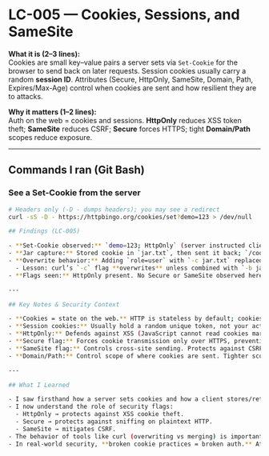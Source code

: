 # LC-005 — Cookies, Sessions, and SameSite

**What it is (2–3 lines):**  
Cookies are small key–value pairs a server sets via `Set-Cookie` for the browser to send back on later requests. Session cookies usually carry a random **session ID**. Attributes (Secure, HttpOnly, SameSite, Domain, Path, Expires/Max-Age) control when cookies are sent and how resilient they are to attacks.

**Why it matters (1–2 lines):**  
Auth on the web = cookies and sessions. **HttpOnly** reduces XSS token theft; **SameSite** reduces CSRF; **Secure** forces HTTPS; tight **Domain/Path** scopes reduce exposure.

---

## Commands I ran (Git Bash)

###  See a Set-Cookie from the server
```bash
# Headers only (-D - dumps headers); you may see a redirect
curl -sS -D - https://httpbingo.org/cookies/set?demo=123 > /dev/null

## Findings (LC-005)

- **Set-Cookie observed:** `demo=123; HttpOnly` (server instructed client to store cookie).  
- **Jar capture:** Stored cookie in `jar.txt`, then sent it back; `/cookies` echoed `{ "demo": "123" }`.  
- **Overwrite behavior:** Adding `role=user` with `-c jar.txt` replaced the file, so only `role=user` remained.  
  - Lesson: curl’s `-c` flag **overwrites** unless combined with `-b jar.txt -c jar.txt`. Browsers automatically merge cookies.  
- **Flags seen:** HttpOnly present. No Secure or SameSite observed here.

---

## Key Notes & Security Context

- **Cookies = state on the web.** HTTP is stateless by default; cookies let servers “remember” you (e.g., login session IDs).  
- **Session cookies:** Usually hold a random unique token, not your actual data. That token maps to server-side state.  
- **HttpOnly:** Defends against XSS (JavaScript cannot read cookies marked HttpOnly). Critical for protecting session tokens.  
- **Secure flag:** Forces cookie transmission only over HTTPS, preventing theft via sniffing.  
- **SameSite flag:** Controls cross-site sending. Protects against CSRF by limiting when cookies attach to requests.  
- **Domain/Path:** Control scope of where cookies are sent. Tighter scopes reduce risk of exposure.

---

## What I Learned

- I saw firsthand how a server sets cookies and how a client stores/returns them.  
- I now understand the role of security flags:
  - HttpOnly → protects against XSS cookie theft.  
  - Secure → protects against sniffing on plaintext HTTP.  
  - SameSite → mitigates CSRF.  
- The behavior of tools like curl (overwriting vs merging) is important when simulating browsers.  
- In real-world security, **broken cookie practices = broken auth.** Attackers target misconfigured cookies for session hijacking.

